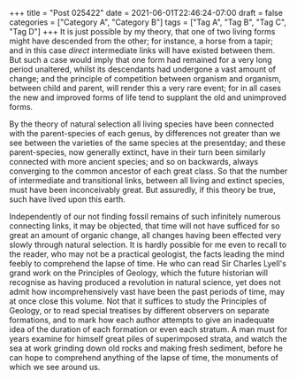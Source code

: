 +++
title = "Post 025422"
date = 2021-06-01T22:46:24-07:00
draft = false
categories = ["Category A", "Category B"]
tags = ["Tag A", "Tag B", "Tag C", "Tag D"]
+++
It is just possible by my theory, that one of two living forms might have descended from the other; for instance, a horse from a tapir; and in this case _direct_ intermediate links will have existed between them. But such a case would imply that one form had remained for a very long period unaltered, whilst its descendants had undergone a vast amount of change; and the principle of competition between organism and organism, between child and parent, will render this a very rare event; for in all cases the new and improved forms of life tend to supplant the old and unimproved forms.

By the theory of natural selection all living species have been connected with the parent-species of each genus, by differences not greater than we see between the varieties of the same species at the presentday; and these parent-species, now generally extinct, have in their turn been similarly connected with more ancient species; and so on backwards, always converging to the common ancestor of each great class. So that the number of intermediate and transitional links, between all living and extinct species, must have been inconceivably great. But assuredly, if this theory be true, such have lived upon this earth.

Independently of our not finding fossil remains of such infinitely numerous connecting links, it may be objected, that time will not have sufficed for so great an amount of organic change, all changes having been effected very slowly through natural selection. It is hardly possible for me even to recall to the reader, who may not be a practical geologist, the facts leading the mind feebly to comprehend the lapse of time. He who can read Sir Charles Lyell's grand work on the Principles of Geology, which the future historian will recognise as having produced a revolution in natural science, yet does not admit how incomprehensively vast have been the past periods of time, may at once close this volume. Not that it suffices to study the Principles of Geology, or to read special treatises by different observers on separate formations, and to mark how each author attempts to give an inadequate idea of the duration of each formation or even each stratum. A man must for years examine for himself great piles of superimposed strata, and watch the sea at work grinding down old rocks and making fresh sediment, before he can hope to comprehend anything of the lapse of time, the monuments of which we see around us.
